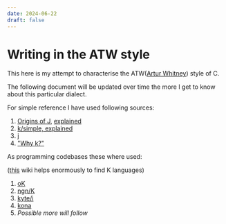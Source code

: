 ```yaml
---
date: 2024-06-22
draft: false
---
```


# Writing in the ATW style

<!--
Some working titles:
- "Ters, Terser, ATW"
- "From codegolf to apl"
-->

This here is my attempt to characterise the
ATW([Artur Whitney](<https://en.wikipedia.org/wiki/Arthur_Whitney_(computer_scientist)>))
style of C.

The following document will be updated over time the more I get to know about
this particular dialect.

For simple reference I have used following sources:

1. [Origins of J](https://www.jsoftware.com/ioj/iojATW.htm),
   [explained](https://github.com/kelas/ooj)
2. [k/simple, explained](https://github.com/kparc/ksimple/)
3. [j](https://github.com/cratelyn/j)
4. ["Why k?"](https://xpqz.github.io/kbook/Introduction.html)

As programming codebases these where used:

([this](https://k.miraheze.org/wiki/Main_Page) wiki helps enormously to find K
languages)

1. [oK](https://github.com/JohnEarnest/ok)
2. [ngn/K](https://codeberg.org/ngn/k/)
3. [kyte/i](https://github.com/ktye/i)
4. [kona](https://github.com/kevinlawler/kona)
5. _Possible more will follow_
